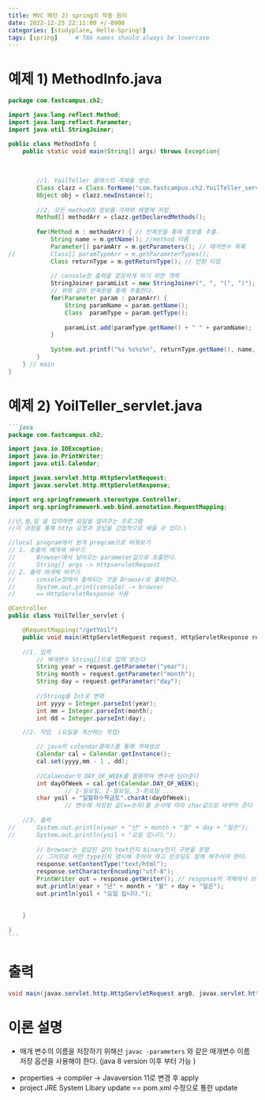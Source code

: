 ```yaml
---
title: MVC 패턴 2) spring의 작동 원리
date: 2022-12-25 22:11:00 +/-0900
categories: [studyplace, Hello-Spring!]
tags: [spring]     # TAG names should always be lowercase
---
```



# 예제 1) MethodInfo.java

```java
package com.fastcampus.ch2;

import java.lang.reflect.Method;
import java.lang.reflect.Parameter;
import java.util.StringJoiner;

public class MethodInfo {
	public static void main(String[] args) throws Exception{
		
		
		
		//1. YoilTeller 클래스의 객체를 생성.
		Class clazz = Class.forName("com.fastcampus.ch2.YoilTeller_servlet");
		Object obj = clazz.newInstance();
		
		//2. 모든 method의 정보를 가져와 배열에 저장.
		Method[] methodArr = clazz.getDeclaredMethods();
		
		for(Method m : methodArr) { // 반복문을 통해 정보를 추출.
			String name = m.getName(); //method 이름 
			Parameter[] paramArr = m.getParameters(); // 매개변수 목록 
//			Class[] paramTypeArr = m.getParameterTypes();
			Class returnType = m.getReturnType(); // 반환 타입 
			
			// console창 출력을 깔끔하게 하기 위한 객체 
			StringJoiner paramList = new StringJoiner(", ", "(", ")");
			// 위와 같이 반복문을 통해 추출한다. 
			for(Parameter param : paramArr) {
				String paramName = param.getName();
				Class  paramType = param.getType();
				
				paramList.add(paramType.getName() + " " + paramName);
			}
			
			System.out.printf("%s %s%s%n", returnType.getName(), name, paramList);
		}
	} // main
}
```


# 예제 2) YoilTeller_servlet.java
````markdown
```java
package com.fastcampus.ch2;

import java.io.IOException;
import java.io.PrintWriter;
import java.util.Calendar;

import javax.servlet.http.HttpServletRequest;
import javax.servlet.http.HttpServletResponse;

import org.springframework.stereotype.Controller;
import org.springframework.web.bind.annotation.RequestMapping;

//년,월,일 을 입력하면 요일을 알려주는 프로그램 
//이 과정을 통해 http 요청과 응답을 간접적으로 배울 수 있다.\

//local program에서 원격 program으로 바꿔보기 
// 1. 호출의 매개체 바꾸기 
//		Browser에서 날아오는 parameter값으로 호출한다. 
// 		String[] args -> httpservletRequest 
// 2. 출력 매개체 바꾸기 
//		console창에서 출력되는 것을 Browser로 출력한다.
//		System.out.print(console) -> browser
//		== HttpServletResponse 사용 

@Controller
public class YoilTeller_servlet {

	@RequestMapping("/getYoil")
	public void main(HttpServletRequest request, HttpServletResponse response) throws IOException {
	
	//1. 입력 
		// 매개변수 String[]으로 입력 받는다 
		String year = request.getParameter("year");
		String month = request.getParameter("month");
		String day = request.getParameter("day");
		
		//String을 Int로 변화 
		int yyyy = Integer.parseInt(year);
		int mm = Integer.parseInt(month);
		int dd = Integer.parseInt(day);

	//2. 작업  (요일을 계산하는 작업)

		// java의 calendar클래스를 통해 객체생성 
		Calendar cal = Calendar.getInstance();
		cal.set(yyyy,mm - 1 , dd);
		
		//Calaendar의 DAY_OF_WEEK를 활용하여 변수에 담아준다
		int dayOfWeek = cal.get(Calendar.DAY_OF_WEEK);
				// 1-일요일, 2-월요일, 3-화요일 ...
		char yoil = "일월화수목금토".charAt(dayOfWeek);
				// 변수에 저장된 값(==숫자)를 순서에 따라 char값으로 바꾸어 준다 
		
	//3. 출력
//		System.out.println(year + "년" + month + "월" + day + "일은");
//		System.out.println(yoil + "요일 입니다.");
		
		// browser는 응답된 값이 text인지 binary인지 구분을 못함 
		// 그러므로 어떤 type인지 명시해 주어야 하고 인코딩도 함께 해주어야 한다.
		response.setContentType("text/html");
		response.setCharacterEncoding("utf-8");
		PrintWriter out = response.getWriter(); // response의 객체에서 브라우저의 출력 스트림을 받는다.
		out.println(year + "년" + month + "월" + day + "일은");
		out.println(yoil + "요일 입니다.");
	
	
	}
	
}
```
````

# 출력 
```java
void main(javax.servlet.http.HttpServletRequest arg0, javax.servlet.http.HttpServletResponse arg1)
```


# 이론 설명
- 매개 변수의 이름을 저장하기 위해선 `javac -parameters` 와 같은 매개변수 이름 저장 옵션을 사용해야 한다. (java 8 version 이후 부터 가능 )
+ properties -> compiler -> Javaversion 11로 변경 후 apply 
+ project JRE System Libary update == pom.xml 수정으로 통한 update


